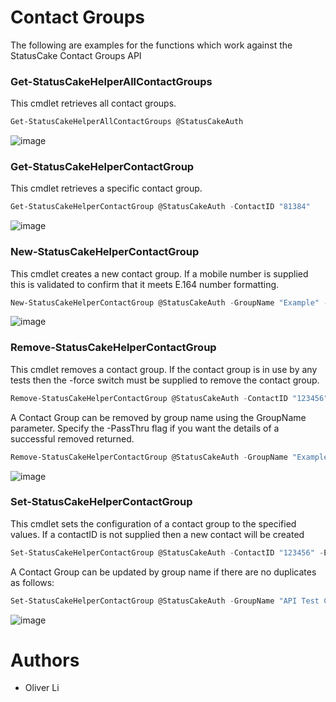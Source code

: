 # Contact Groups

The following are examples for the functions which work against the StatusCake Contact Groups API

### Get-StatusCakeHelperAllContactGroups
This cmdlet retrieves all contact groups.

```powershell
Get-StatusCakeHelperAllContactGroups @StatusCakeAuth
```
![image](https://user-images.githubusercontent.com/30263630/32748088-07d72942-c8b3-11e7-97b1-01481830ba97.png)

### Get-StatusCakeHelperContactGroup
This cmdlet retrieves a specific contact group.

```powershell
Get-StatusCakeHelperContactGroup @StatusCakeAuth -ContactID "81384"
```
![image](https://user-images.githubusercontent.com/30263630/32747914-5457be2c-c8b2-11e7-83ab-2fa46becd733.png)

### New-StatusCakeHelperContactGroup
This cmdlet creates a new contact group. If a mobile number is supplied this is validated to confirm that it meets E.164 number formatting.

```powershell
New-StatusCakeHelperContactGroup @StatusCakeAuth -GroupName "Example" -email @("test@example.com") -mobile "+14155552671"
```
![image](https://user-images.githubusercontent.com/30263630/32748186-61bda10c-c8b3-11e7-9dc3-e88d01548db0.png)

### Remove-StatusCakeHelperContactGroup
This cmdlet removes a contact group. If the contact group is in use by any tests then the -force switch must be supplied to remove the contact group.

```powershell
Remove-StatusCakeHelperContactGroup @StatusCakeAuth -ContactID "123456"
```
A Contact Group can be removed by group name using the GroupName parameter. Specify the -PassThru flag if you want the details of a successful removed returned.
```powershell
Remove-StatusCakeHelperContactGroup @StatusCakeAuth -GroupName "Example.com" -verbose -PassThru
```
![image](https://user-images.githubusercontent.com/30263630/32748337-e72bb5b8-c8b3-11e7-966e-47bfd168c3d8.png)

### Set-StatusCakeHelperContactGroup
This cmdlet sets the configuration of a contact group to the specified values. If a contactID is not supplied then a new contact will be created

```powershell
Set-StatusCakeHelperContactGroup @StatusCakeAuth -ContactID "123456" -Email @("test8@example.com")
```
A Contact Group can be updated by group name if there are no duplicates as follows:
```powershell
Set-StatusCakeHelperContactGroup @StatusCakeAuth -GroupName "API Test Contact Group" -Email @("test4@example.com") -verbose -SetByGroupName
```
![image](https://user-images.githubusercontent.com/30263630/32748562-8a457c84-c8b4-11e7-9990-bda7e519c70e.png)

# Authors
- Oliver Li